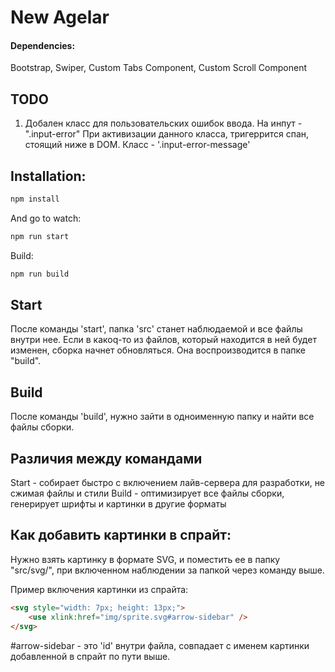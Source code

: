 # New Agelar
#### Dependencies:
Bootstrap, Swiper, Custom Tabs Component, Custom Scroll Component


## TODO

1) Добален класс для пользовательских ошибок ввода.
На инпут - ".input-error"
При активизации данного класса, тригеррится спан, стоящий ниже в DOM. Класс - '.input-error-message'


## Installation:
```sh
npm install
```

And go to watch:
```sh
npm run start
```

Build:
```sh
npm run build
```


## Start
После команды 'start', папка 'src' станет наблюдаемой и все файлы внутри нее. Если в какоq-то из файлов, который находится в ней будет изменен, сборка начнет обновляться. Она воспроизводится в папке "build". 

## Build
После команды 'build', нужно зайти в одноименную папку и найти все файлы сборки.

## Различия между командами 
Start - собирает быстро с включением лайв-сервера для разработки, не сжимая файлы и стили 
Build - оптимизирует все файлы сборки, генерирует шрифты и картинки в другие форматы



## Как добавить картинки в спрайт: 
Нужно взять картинку в формате SVG, и поместить ее в папку "src/svg/", при включенном наблюдении за папкой через команду выше.

Пример включения картинки из спрайта: 
```html
<svg style="width: 7px; height: 13px;">
    <use xlink:href="img/sprite.svg#arrow-sidebar" />
</svg>
```

#arrow-sidebar - это 'id' внутри файла, совпадает с именем картинки добавленной в спрайт по пути выше.



